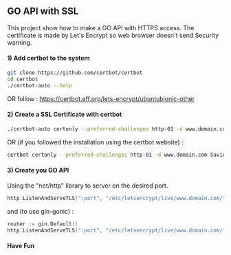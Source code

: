 <h2> GO API with SSL </h2>

This project show how to make a GO API with HTTPS access. 
The certificate is made by Let's Encrypt so web browser doesn't send Security warning.

<h4> 1) Add certbot to the system </h4>

```bash
git clone https://github.com/certbot/certbot
cd certbot
./certbot-auto --help
```

OR follow : 
https://certbot.eff.org/lets-encrypt/ubuntubionic-other

<h4> 2) Create a SSL Certificate with certbot</h4>

```bash
./certbot-auto certonly --preferred-challenges http-01 -d www.domain.com
```

OR (if you followed the installation using the certbot website) :

```bash
certbot certonly --preferred-challenges http-01 -d www.domain.com Saving debug log to /var/log/letsencrypt/letsencrypt.log
```

<h4> 3) Create you GO API </h4>

Using the "net/http" library to server on the desired port.

```go
http.ListenAndServeTLS(":port", "/etc/letsencrypt/live/www.domain.com/fullchain.pem", "/etc/letsencrypt/live/www.domain.com/privkey.pem", nil)
```

and (to use gin-gonic) :

```go
router := gin.Default()
http.ListenAndServeTLS(":port", "/etc/letsencrypt/live/www.domain.com/fullchain.pem", "/etc/letsencrypt/live/www.domain.com/privkey.pem", router)
```

<h4> Have Fun </h4>
